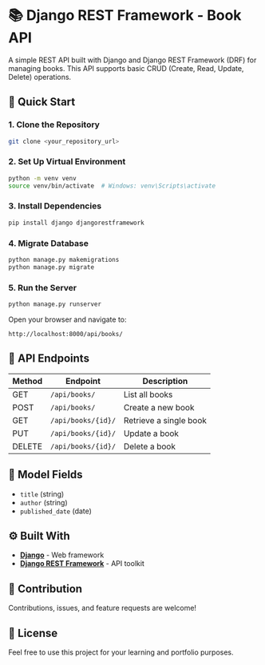 # 📚 Django REST Framework - Book API

A simple REST API built with Django and Django REST Framework (DRF) for managing books. This API supports basic CRUD (Create, Read, Update, Delete) operations.

## 🚀 Quick Start

### 1. Clone the Repository

```bash
git clone <your_repository_url>
```

### 2. Set Up Virtual Environment

```bash
python -m venv venv
source venv/bin/activate  # Windows: venv\Scripts\activate
```

### 3. Install Dependencies

```bash
pip install django djangorestframework
```

### 4. Migrate Database

```bash
python manage.py makemigrations
python manage.py migrate
```

### 5. Run the Server

```bash
python manage.py runserver
```

Open your browser and navigate to:
```
http://localhost:8000/api/books/
```

## 🔧 API Endpoints

| Method | Endpoint           | Description            |
|--------|--------------------|------------------------|
| GET    | `/api/books/`      | List all books         |
| POST   | `/api/books/`      | Create a new book      |
| GET    | `/api/books/{id}/` | Retrieve a single book |
| PUT    | `/api/books/{id}/` | Update a book          |
| DELETE | `/api/books/{id}/` | Delete a book          |

## 📖 Model Fields

- `title` (string)
- `author` (string)
- `published_date` (date)

## ⚙️ Built With

- **[Django](https://www.djangoproject.com/)** - Web framework
- **[Django REST Framework](https://www.django-rest-framework.org/)** - API toolkit

## 🤝 Contribution

Contributions, issues, and feature requests are welcome!

## 📄 License

Feel free to use this project for your learning and portfolio purposes.